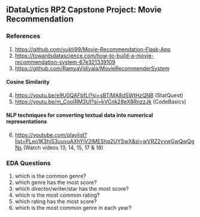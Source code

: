 ## iDataLytics RP2 Capstone Project: Movie Recommendation

### References

1. https://github.com/yukti99/Movie-Recommendation-Flask-App
2. https://towardsdatascience.com/how-to-build-a-movie-recommendation-system-67e321339109
3. https://github.com/RamyaVidiyala/MovieRecommenderSystem

#### Cosine Similarity

4. https://youtu.be/e9U0QAFbfLI?si=sBTiMA8dSWtHzQNB (StatQuest)
5. https://youtu.be/m_CooIRM3UI?si=kVCnk28eX8RnzzJk (CodeBasics)

#### NLP techniques for converting textual data into numerical representations

6. https://youtube.com/playlist?list=PLeo1K3hjS3uuvuAXhYjV2lMEShq2UYSwX&si=wVRZ2yvwGwQwQgNs (Watch videos 13, 14, 15, 17 & 18)

### EDA Questions

1. which is the common genre?
2. which genre has the most score?
3. which director/writer/star has the most score?
4. which is the most common rating?
5. which rating has the most score?
6. which is the most common genre in each year?
